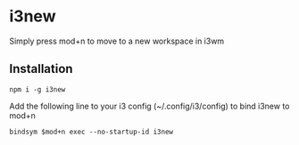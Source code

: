 # i3new

Simply press mod+n to move to a new workspace in i3wm

## Installation
```
npm i -g i3new
```

Add the following line to your i3 config (~/.config/i3/config) to bind i3new to mod+n
```
bindsym $mod+n exec --no-startup-id i3new
```
